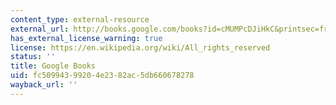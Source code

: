 ```yaml
---
content_type: external-resource
external_url: http://books.google.com/books?id=cMUMPcDJiHkC&printsec=frontcover
has_external_license_warning: true
license: https://en.wikipedia.org/wiki/All_rights_reserved
status: ''
title: Google Books
uid: fc509943-9920-4e23-82ac-5db660678278
wayback_url: ''
---
```

